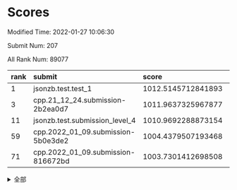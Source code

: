 # Scores

Modified Time: 2022-01-27 10:06:30

Submit Num: 207

All Rank Num: 89077

| rank |               submit               |       score        |       sigma        | pk_num |
| :--- | :--------------------------------- | :----------------- | :----------------- | :----- |
| 1    | jsonzb.test.test_1                 | 1012.5145712841893 | 0.7888103461083767 | 1719   |
| 3    | cpp.21_12_24.submission-2b2ea0d7   | 1011.9637325967877 | 0.8036973646302302 | 1721   |
| 11   | jsonzb.test.submission_level_4     | 1010.9692288873154 | 0.7724091963125121 | 1725   |
| 59   | cpp.2022_01_09.submission-5b0e3de2 | 1004.4379507193468 | 0.7181217810092752 | 1721   |
| 71   | cpp.2022_01_09.submission-816672bd | 1003.7301412698508 | 0.7224219060703555 | 1720   |


<details>
<summary>全部</summary>

| rank |                 submit                 |       score        |       sigma        | pk_num |
| :--- | :------------------------------------- | :----------------- | :----------------- | :----- |
| 1    | jsonzb.test.test_1                     | 1012.5145712841893 | 0.7888103461083767 | 1719   |
| 2    | gobigger.level_3.submission_level_3_31 | 1011.9786842087075 | 0.7798474641564946 | 1722   |
| 3    | cpp.21_12_24.submission-2b2ea0d7       | 1011.9637325967877 | 0.8036973646302302 | 1721   |
| 4    | gobigger.level_3.submission_level_3_2  | 1011.8278693422372 | 0.7720567877140891 | 1724   |
| 5    | gobigger.level_3.submission_level_3_29 | 1011.649608913712  | 0.7544717108369621 | 1721   |
| 6    | gobigger.level_3.submission_level_3_44 | 1011.5658185608225 | 0.7777398478229666 | 1722   |
| 7    | gobigger.level_3.submission_level_3_30 | 1011.1986086093531 | 0.7502771161071305 | 1719   |
| 8    | gobigger.level_3.submission_level_3_20 | 1011.0731206184249 | 0.777767291545304  | 1723   |
| 9    | gobigger.level_3.submission_level_3_48 | 1011.0668638371968 | 0.7867499149214211 | 1724   |
| 10   | gobigger.level_3.submission_level_3_6  | 1011.0599375704633 | 0.7737434845456271 | 1723   |
| 11   | jsonzb.test.submission_level_4         | 1010.9692288873154 | 0.7724091963125121 | 1725   |
| 12   | gobigger.level_3.submission_level_3_41 | 1010.8414174975668 | 0.7769234870116527 | 1721   |
| 13   | gobigger.level_3.submission_level_3_49 | 1010.8357754378284 | 0.7791103572029383 | 1722   |
| 14   | gobigger.level_3.submission_level_3_42 | 1010.8070209979458 | 0.7843491835475317 | 1720   |
| 15   | gobigger.level_3.submission_level_3_35 | 1010.791165626942  | 0.7552145671033692 | 1721   |
| 16   | gobigger.level_3.submission_level_3_43 | 1010.7315778550965 | 0.7747357936071828 | 1715   |
| 17   | gobigger.level_3.submission_level_3_11 | 1010.7096012521899 | 0.758363511740491  | 1721   |
| 18   | gobigger.level_3.submission_level_3_26 | 1010.6722647153111 | 0.7893313935937007 | 1723   |
| 19   | gobigger.level_3.submission_level_3_0  | 1010.5481363059533 | 0.7609201286273485 | 1715   |
| 20   | gobigger.level_3.submission_level_3_28 | 1010.5131095869488 | 0.7629911326499768 | 1722   |
| 21   | gobigger.level_3.submission_level_3_9  | 1010.4900618852623 | 0.747116299390788  | 1719   |
| 22   | gobigger.level_3.submission_level_3_12 | 1010.464906436267  | 0.7761537759211936 | 1725   |
| 23   | gobigger.level_3.submission_level_3_16 | 1010.464648275588  | 0.7768457065432973 | 1720   |
| 24   | gobigger.level_3.submission_level_3_40 | 1010.4397970655363 | 0.7515823957029786 | 1725   |
| 25   | gobigger.level_3.submission_level_3_32 | 1010.3724721498768 | 0.7482445755090706 | 1723   |
| 26   | gobigger.level_3.submission_level_3_27 | 1010.3302700293915 | 0.7561459351774418 | 1721   |
| 27   | gobigger.level_3.submission_level_3_7  | 1010.3150361159696 | 0.7659660494808371 | 1721   |
| 28   | gobigger.level_3.submission_level_3_25 | 1010.1177546050332 | 0.772921560967659  | 1722   |
| 29   | gobigger.level_3.submission_level_3_8  | 1010.090125669134  | 0.7523291304648199 | 1719   |
| 30   | gobigger.level_3.submission_level_3_10 | 1010.0812252736661 | 0.754871655242545  | 1723   |
| 31   | gobigger.level_3.submission_level_3_39 | 1010.0349324611122 | 0.7452920364617922 | 1727   |
| 32   | gobigger.level_3.submission_level_3_18 | 1010.0001571845363 | 0.7376245957862503 | 1721   |
| 33   | gobigger.level_3.submission_level_3_21 | 1009.9864507184994 | 0.7607211127419724 | 1721   |
| 34   | gobigger.level_3.submission_level_3_22 | 1009.8512836675545 | 0.7911491516296617 | 1724   |
| 35   | gobigger.level_3.submission_level_3_23 | 1009.8280083764377 | 0.7379120541726739 | 1724   |
| 36   | gobigger.level_3.submission_level_3_33 | 1009.8108748698561 | 0.7309636374555954 | 1727   |
| 37   | gobigger.level_3.submission_level_3_24 | 1009.7818599611047 | 0.7570837702476721 | 1723   |
| 38   | gobigger.level_3.submission_level_3_5  | 1009.7579804543659 | 0.74078964067757   | 1722   |
| 39   | gobigger.level_3.submission_level_3_15 | 1009.7177080599632 | 0.7552416732983243 | 1718   |
| 40   | gobigger.level_3.submission_level_3_1  | 1009.6456815330704 | 0.7352416495171643 | 1719   |
| 41   | gobigger.level_3.submission_level_3_34 | 1009.5805617390487 | 0.7400994536334867 | 1723   |
| 42   | gobigger.level_3.submission_level_3_38 | 1009.4708924973766 | 0.7556755647475536 | 1717   |
| 43   | gobigger.level_3.submission_level_3_3  | 1009.4395700536164 | 0.7478613242120867 | 1720   |
| 44   | gobigger.level_3.submission_level_3_13 | 1009.3228322450948 | 0.7649731535335633 | 1721   |
| 45   | gobigger.level_3.submission_level_3_14 | 1009.2929477624609 | 0.7414889917435643 | 1719   |
| 46   | gobigger.level_3.submission_level_3_36 | 1009.2696186979977 | 0.7503692152292297 | 1724   |
| 47   | gobigger.level_3.submission_level_3_46 | 1009.1489520486524 | 0.7400210678570431 | 1720   |
| 48   | gobigger.level_3.submission_level_3_4  | 1009.0412402535028 | 0.761236071589329  | 1721   |
| 49   | gobigger.level_3.submission_level_3_47 | 1008.9775412000807 | 0.751230156797728  | 1725   |
| 50   | gobigger.level_3.submission_level_3_17 | 1008.8578868640594 | 0.7476628912746095 | 1720   |
| 51   | gobigger.level_3.submission_level_3_37 | 1008.67091284103   | 0.7401018781156204 | 1716   |
| 52   | gobigger.level_3.submission_level_3_45 | 1008.2465396659762 | 0.7376924965022025 | 1719   |
| 53   | gobigger.level_3.submission_level_3_19 | 1007.9652849421858 | 0.7285481967130536 | 1718   |
| 54   | gobigger.level_1.submission_level_1_20 | 1004.8738574348894 | 0.7263629795405114 | 1717   |
| 55   | gobigger.level_1.submission_level_1_40 | 1004.7354676528895 | 0.7286917409582212 | 1723   |
| 56   | gobigger.level_1.submission_level_1_45 | 1004.6630411382695 | 0.724061971266972  | 1720   |
| 57   | gobigger.level_1.submission_level_1_16 | 1004.5944646985785 | 0.7415931732737305 | 1719   |
| 58   | gobigger.level_1.submission_level_1_23 | 1004.5873334215003 | 0.7373783206645779 | 1720   |
| 59   | cpp.2022_01_09.submission-5b0e3de2     | 1004.4379507193468 | 0.7181217810092752 | 1721   |
| 60   | gobigger.level_1.submission_level_1_36 | 1004.3117978378293 | 0.7111611550795056 | 1725   |
| 61   | gobigger.level_1.submission_level_1_47 | 1004.2599701556707 | 0.7242725185988161 | 1722   |
| 62   | gobigger.level_1.submission_level_1_30 | 1004.1860189332745 | 0.735926538250422  | 1722   |
| 63   | gobigger.level_1.submission_level_1_7  | 1004.1739329085764 | 0.7219468464492844 | 1720   |
| 64   | gobigger.level_1.submission_level_1_27 | 1004.0645802380712 | 0.7211022642244413 | 1719   |
| 65   | gobigger.level_1.submission_level_1_6  | 1003.9911023422352 | 0.7236958762918401 | 1720   |
| 66   | gobigger.level_1.submission_level_1_17 | 1003.9702710179002 | 0.7201185281364029 | 1720   |
| 67   | gobigger.level_1.submission_level_1_1  | 1003.854288703586  | 0.7265627898025124 | 1726   |
| 68   | gobigger.level_1.submission_level_1_22 | 1003.836129538945  | 0.7245970006757857 | 1723   |
| 69   | gobigger.level_1.submission_level_1_42 | 1003.781873698202  | 0.7147574726278088 | 1718   |
| 70   | gobigger.level_1.submission_level_1_43 | 1003.7674095484315 | 0.7249672849027987 | 1723   |
| 71   | cpp.2022_01_09.submission-816672bd     | 1003.7301412698508 | 0.7224219060703555 | 1720   |
| 72   | gobigger.level_1.submission_level_1_39 | 1003.6758765402785 | 0.7179140600749315 | 1726   |
| 73   | gobigger.level_1.submission_level_1_44 | 1003.6355977249677 | 0.7312597924111515 | 1724   |
| 74   | gobigger.level_1.submission_level_1_2  | 1003.6328552274119 | 0.717857552440549  | 1721   |
| 75   | gobigger.level_1.submission_level_1_3  | 1003.626963530521  | 0.7105676870346306 | 1729   |
| 76   | gobigger.level_1.submission_level_1_49 | 1003.5850168974706 | 0.725061378008361  | 1727   |
| 77   | gobigger.level_1.submission_level_1_28 | 1003.5229253130346 | 0.719658973078531  | 1720   |
| 78   | gobigger.level_1.submission_level_1_21 | 1003.4287941958377 | 0.722482465684176  | 1720   |
| 79   | gobigger.level_1.submission_level_1_24 | 1003.340554291926  | 0.7166442360651055 | 1717   |
| 80   | gobigger.level_1.submission_level_1_35 | 1003.3263031660774 | 0.7206466998797331 | 1720   |
| 81   | gobigger.level_1.submission_level_1_34 | 1003.3182570139761 | 0.7212574552279116 | 1726   |
| 82   | gobigger.level_1.submission_level_1_26 | 1003.2730375595238 | 0.7166875290312059 | 1721   |
| 83   | gobigger.level_1.submission_level_1_38 | 1003.234733277873  | 0.7106771354210666 | 1717   |
| 84   | gobigger.level_1.submission_level_1_19 | 1003.2244501089333 | 0.7118581260213754 | 1725   |
| 85   | gobigger.level_1.submission_level_1_32 | 1003.1895933049931 | 0.7095954233986924 | 1721   |
| 86   | gobigger.level_1.submission_level_1_18 | 1003.1628389642171 | 0.7288153167876821 | 1718   |
| 87   | gobigger.level_1.submission_level_1_5  | 1003.1588476850851 | 0.7136560690513617 | 1719   |
| 88   | gobigger.level_1.submission_level_1_10 | 1003.1454560340333 | 0.7275263344070695 | 1721   |
| 89   | gobigger.level_1.submission_level_1_33 | 1003.1095588271833 | 0.7252662517457893 | 1722   |
| 90   | gobigger.level_1.submission_level_1_46 | 1003.0670117870548 | 0.7140539171600779 | 1724   |
| 91   | gobigger.level_1.submission_level_1_11 | 1002.9984806306346 | 0.7191696076318997 | 1722   |
| 92   | gobigger.level_1.submission_level_1_41 | 1002.9813694442402 | 0.7081920854852288 | 1721   |
| 93   | gobigger.level_1.submission_level_1_13 | 1002.9608182772005 | 0.7148074027903616 | 1719   |
| 94   | gobigger.level_1.submission_level_1_37 | 1002.9308227389513 | 0.7181412480338656 | 1719   |
| 95   | gobigger.level_1.submission_level_1_25 | 1002.910817328592  | 0.715937517378195  | 1722   |
| 96   | gobigger.level_1.submission_level_1_9  | 1002.7682165047809 | 0.7093950996818503 | 1723   |
| 97   | gobigger.level_1.submission_level_1_48 | 1002.7087842436583 | 0.7210982064410514 | 1721   |
| 98   | gobigger.level_1.submission_level_1_14 | 1002.6941570539117 | 0.7139907459459903 | 1720   |
| 99   | gobigger.level_1.submission_level_1_8  | 1002.3627681514336 | 0.7156595543516788 | 1719   |
| 100  | gobigger.level_1.submission_level_1_15 | 1002.3128645785584 | 0.7102242421680267 | 1720   |
| 101  | gobigger.level_1.submission_level_1_4  | 1002.3110237536627 | 0.7122609051398465 | 1729   |
| 102  | gobigger.level_1.submission_level_1_12 | 1002.3065411726461 | 0.7176446674748852 | 1724   |
| 103  | gobigger.level_1.submission_level_1_0  | 1002.0388300574865 | 0.7064899943046025 | 1717   |
| 104  | gobigger.level_1.submission_level_1_29 | 1001.7861537891232 | 0.7085747766620164 | 1721   |
| 105  | gobigger.level_1.submission_level_1_31 | 1001.3967919491927 | 0.7028855661689825 | 1724   |
| 106  | gobigger.random.submission_random_14   | 997.075383582351   | 0.7159448763425458 | 1720   |
| 107  | gobigger.random.submission_random_33   | 996.9714497854893  | 0.7149364948577666 | 1720   |
| 108  | gobigger.random.submission_random_23   | 996.8590473372944  | 0.6984723126958706 | 1721   |
| 109  | gobigger.random.submission_random_30   | 996.706336985745   | 0.7000059726049571 | 1722   |
| 110  | gobigger.random.submission_random_48   | 996.6970135085267  | 0.7083170981068804 | 1721   |
| 111  | gobigger.random.submission_random_39   | 996.6633108354333  | 0.6949800071578123 | 1719   |
| 112  | gobigger.random.submission_random_19   | 996.6190641138904  | 0.7197289912494812 | 1721   |
| 113  | gobigger.random.submission_random_21   | 996.5888735104606  | 0.7209235702058956 | 1721   |
| 114  | gobigger.random.submission_random_11   | 996.5715335690721  | 0.7194526847554513 | 1721   |
| 115  | gobigger.random.submission_random_38   | 996.5194366744954  | 0.7059471390573212 | 1721   |
| 116  | gobigger.random.submission_random_40   | 996.4675973543638  | 0.7089456250223304 | 1719   |
| 117  | gobigger.random.submission_random_6    | 996.4624705946381  | 0.7144999205969831 | 1724   |
| 118  | gobigger.random.submission_random_28   | 996.4069596036198  | 0.7113703828412944 | 1719   |
| 119  | gobigger.random.submission_random_9    | 996.3032842227454  | 0.7134026925549124 | 1719   |
| 120  | gobigger.random.submission_random_37   | 996.2728248474999  | 0.7089450510626916 | 1721   |
| 121  | gobigger.random.submission_random_36   | 996.2604130004256  | 0.7135112836869535 | 1722   |
| 122  | gobigger.random.submission_random_4    | 996.165256060284   | 0.7165313373389969 | 1726   |
| 123  | gobigger.random.submission_random_46   | 996.0832762576657  | 0.7289539767010936 | 1722   |
| 124  | gobigger.random.submission_random_31   | 996.0683948135247  | 0.7040426993766334 | 1726   |
| 125  | gobigger.random.submission_random_29   | 996.0336527964041  | 0.7195100390004701 | 1718   |
| 126  | gobigger.random.submission_random_45   | 995.9873190222866  | 0.7214787561372623 | 1727   |
| 127  | gobigger.random.submission_random_41   | 995.9769102809639  | 0.709079863809448  | 1723   |
| 128  | gobigger.random.submission_random_35   | 995.9736978380937  | 0.704181627644769  | 1721   |
| 129  | gobigger.random.submission_random_22   | 995.9621774253228  | 0.7021392569721383 | 1723   |
| 130  | gobigger.random.submission_random_5    | 995.9430126105459  | 0.7124973898909418 | 1725   |
| 131  | gobigger.random.submission_random_44   | 995.9162177085695  | 0.7123365498737841 | 1717   |
| 132  | gobigger.random.submission_random_43   | 995.7688391087374  | 0.717417356718007  | 1721   |
| 133  | gobigger.random.submission_random_18   | 995.687854836665   | 0.7039972914377893 | 1721   |
| 134  | gobigger.random.submission_random_13   | 995.6853826256229  | 0.7112848517435382 | 1725   |
| 135  | gobigger.random.submission_random_3    | 995.6477143042122  | 0.7101828982928697 | 1720   |
| 136  | gobigger.random.submission_random_49   | 995.5496804522894  | 0.7053547319484337 | 1717   |
| 137  | gobigger.random.submission_random_32   | 995.5009598640247  | 0.7362713559311724 | 1723   |
| 138  | gobigger.random.submission_random_34   | 995.4687251705701  | 0.7150036349931574 | 1719   |
| 139  | gobigger.random.submission_random_12   | 995.4585107726082  | 0.7230586224203295 | 1720   |
| 140  | gobigger.random.submission_random_47   | 995.4519582409586  | 0.729514113125056  | 1723   |
| 141  | gobigger.random.submission_random_25   | 995.4364209500475  | 0.7051328440212536 | 1722   |
| 142  | gobigger.random.submission_random_1    | 995.4243659101572  | 0.7233607038350613 | 1719   |
| 143  | gobigger.random.submission_random_42   | 995.356744196737   | 0.7084337311658316 | 1723   |
| 144  | gobigger.random.submission_random_15   | 995.3401807223119  | 0.7296602528398487 | 1719   |
| 145  | gobigger.random.submission_random_2    | 995.335574286013   | 0.716950490766769  | 1721   |
| 146  | gobigger.random.submission_random_24   | 995.2552415828682  | 0.7052114877119515 | 1723   |
| 147  | gobigger.random.submission_random_10   | 995.1364322112031  | 0.7146137157198397 | 1726   |
| 148  | gobigger.random.submission_random_8    | 995.1086430096532  | 0.7135223661239262 | 1722   |
| 149  | gobigger.random.submission_random_26   | 995.0615536885476  | 0.7207717261918781 | 1719   |
| 150  | gobigger.random.submission_random_7    | 995.0540231613088  | 0.715690066505944  | 1718   |
| 151  | gobigger.random.submission_random_16   | 995.045565148528   | 0.7201795747757107 | 1722   |
| 152  | gobigger.random.submission_random_27   | 994.9334327120511  | 0.715828134964842  | 1719   |
| 153  | gobigger.random.submission_random_17   | 994.8971388078438  | 0.7110710776216257 | 1722   |
| 154  | gobigger.random.submission_random_20   | 994.5160171747118  | 0.7279381642081468 | 1718   |
| 155  | gobigger.random.submission_random_0    | 993.9286972220297  | 0.7082395981900773 | 1722   |
| 156  | gobigger.level_2.submission_level_2_39 | 993.7925637359698  | 0.755622830096889  | 1722   |
| 157  | gobigger.level_2.submission_level_2_1  | 993.5000434103567  | 0.7457241724641    | 1719   |
| 158  | gobigger.level_2.submission_level_2_13 | 993.3858444721519  | 0.7417874393814406 | 1726   |
| 159  | gobigger.level_2.submission_level_2_46 | 993.2873142294163  | 0.7270424368583454 | 1721   |
| 160  | gobigger.level_2.submission_level_2_17 | 993.1131093222878  | 0.734874388090184  | 1720   |
| 161  | gobigger.level_2.submission_level_2_2  | 993.0390184519615  | 0.7355444608893382 | 1721   |
| 162  | gobigger.level_2.submission_level_2_25 | 992.9362011312307  | 0.7326788416805303 | 1720   |
| 163  | gobigger.level_2.submission_level_2_29 | 992.8600711749467  | 0.7251396596813432 | 1726   |
| 164  | gobigger.level_2.submission_level_2_41 | 992.6856361315408  | 0.73537177736656   | 1722   |
| 165  | gobigger.level_2.submission_level_2_23 | 992.5763530126089  | 0.7424580800420467 | 1716   |
| 166  | gobigger.level_2.submission_level_2_11 | 992.5719102956676  | 0.7399979586182848 | 1722   |
| 167  | gobigger.level_2.submission_level_2_34 | 992.4487076891938  | 0.7586785897113032 | 1720   |
| 168  | gobigger.level_2.submission_level_2_49 | 992.3714933231706  | 0.7348414988633585 | 1725   |
| 169  | gobigger.level_2.submission_level_2_31 | 992.3672398857137  | 0.7564799487026875 | 1720   |
| 170  | gobigger.level_2.submission_level_2_15 | 992.3114440809188  | 0.7429387768901935 | 1719   |
| 171  | gobigger.level_2.submission_level_2_38 | 992.2739789207027  | 0.7577999986487436 | 1720   |
| 172  | gobigger.level_2.submission_level_2_0  | 992.2030056271542  | 0.7505646440416585 | 1719   |
| 173  | gobigger.level_2.submission_level_2_26 | 992.2006578887981  | 0.73846679357247   | 1721   |
| 174  | gobigger.level_2.submission_level_2_24 | 992.1724914057809  | 0.7416026827690826 | 1721   |
| 175  | gobigger.level_2.submission_level_2_6  | 992.1642976984978  | 0.7350321949614074 | 1721   |
| 176  | gobigger.level_2.submission_level_2_5  | 992.0874303510776  | 0.7494235876053247 | 1719   |
| 177  | gobigger.level_2.submission_level_2_9  | 992.0851771164556  | 0.7427613092112989 | 1728   |
| 178  | gobigger.level_2.submission_level_2_3  | 992.0240691554707  | 0.7462030578974053 | 1718   |
| 179  | gobigger.level_2.submission_level_2_32 | 992.0227538392855  | 0.740707796151801  | 1727   |
| 180  | gobigger.level_2.submission_level_2_36 | 991.8926436075177  | 0.7508097426179262 | 1726   |
| 181  | gobigger.level_2.submission_level_2_21 | 991.7414993777587  | 0.749227049382007  | 1720   |
| 182  | gobigger.level_2.submission_level_2_27 | 991.6547747978084  | 0.7419743361467479 | 1724   |
| 183  | gobigger.level_2.submission_level_2_10 | 991.6191814832669  | 0.7530798336756861 | 1718   |
| 184  | gobigger.level_2.submission_level_2_8  | 991.5864833039057  | 0.7429521882052869 | 1716   |
| 185  | gobigger.level_2.submission_level_2_7  | 991.5612162774967  | 0.7434381205615875 | 1724   |
| 186  | gobigger.level_2.submission_level_2_18 | 991.5256236105163  | 0.7597463324520605 | 1717   |
| 187  | gobigger.level_2.submission_level_2_12 | 991.4563261647693  | 0.7416292269881305 | 1724   |
| 188  | gobigger.level_2.submission_level_2_20 | 991.4505131492178  | 0.7725687928894052 | 1715   |
| 189  | gobigger.level_2.submission_level_2_4  | 991.4219312090872  | 0.7634599102368014 | 1725   |
| 190  | gobigger.level_2.submission_level_2_35 | 991.411560704655   | 0.7576202291505129 | 1724   |
| 191  | gobigger.level_2.submission_level_2_48 | 991.2630944447641  | 0.7448740600766424 | 1718   |
| 192  | gobigger.level_2.submission_level_2_47 | 991.11491022241    | 0.7563900579314157 | 1717   |
| 193  | gobigger.level_2.submission_level_2_22 | 991.0459429981397  | 0.7548608709395647 | 1721   |
| 194  | gobigger.level_2.submission_level_2_14 | 991.0208182055422  | 0.7294530686793836 | 1722   |
| 195  | gobigger.level_2.submission_level_2_33 | 990.9938683155818  | 0.7758739881387711 | 1723   |
| 196  | gobigger.level_2.submission_level_2_40 | 990.7665645048754  | 0.7590859693867927 | 1721   |
| 197  | gobigger.level_2.submission_level_2_37 | 990.7662479520287  | 0.7667733353862896 | 1722   |
| 198  | gobigger.level_2.submission_level_2_19 | 990.748049930775   | 0.7520948008860346 | 1722   |
| 199  | gobigger.level_2.submission_level_2_44 | 990.7449551893084  | 0.7605619553969426 | 1725   |
| 200  | gobigger.level_2.submission_level_2_16 | 990.7140063815142  | 0.7522178373805605 | 1720   |
| 201  | gobigger.level_2.submission_level_2_42 | 990.553251629468   | 0.7517780003125908 | 1722   |
| 202  | gobigger.level_2.submission_level_2_45 | 990.4572057903496  | 0.8003970002403905 | 1725   |
| 203  | gobigger.level_2.submission_level_2_28 | 990.3518053432831  | 0.7753589497669333 | 1724   |
| 204  | gobigger.level_2.submission_level_2_30 | 990.3096791829705  | 0.7637062455346467 | 1717   |
| 205  | gobigger.level_2.submission_level_2_43 | 989.2971784265983  | 0.756765569541682  | 1722   |
| 206  | gobigger.none.submission_none_1        | 979.0429753028418  | 1.1995054303983999 | 1717   |
| 207  | gobigger.none.submission_none_0        | 975.4580204604841  | 1.3025120057036592 | 1717   |

</details>